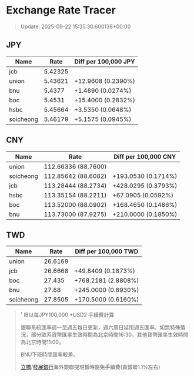 # Exchange Rate Tracer

> Update: 2025-09-22 15:35:30.600138+00:00

## JPY

| Name      |    Rate | Diff per 100,000 JPY   |
|-----------|---------|------------------------|
| jcb       | 5.42325 |                        |
| union     | 5.43621 | +12.9608 (0.2390%)     |
| bnu       | 5.4377  | +1.4890 (0.0274%)      |
| boc       | 5.4531  | +15.4000 (0.2832%)     |
| hsbc      | 5.45664 | +3.5350 (0.0648%)      |
| soicheong | 5.46179 | +5.1575 (0.0945%)      |

## CNY

| Name      | Rate                | Diff per 100,000 CNY   |
|-----------|---------------------|------------------------|
| union     | 112.66336	(88.7600) |                        |
| soicheong | 112.85642	(88.6082) | +193.0530 (0.1714%)    |
| jcb       | 113.28444	(88.2734) | +428.0295 (0.3793%)    |
| hsbc      | 113.35154	(88.2211) | +67.0905 (0.0592%)     |
| boc       | 113.52000	(88.0902) | +168.4650 (0.1486%)    |
| bnu       | 113.73000	(87.9275) | +210.0000 (0.1850%)    |

## TWD

| Name      |    Rate | Diff per 100,000 TWD   |
|-----------|---------|------------------------|
| union     | 26.6169 |                        |
| jcb       | 26.6668 | +49.8409 (0.1873%)     |
| boc       | 27.435  | +768.2181 (2.8808%)    |
| bnu       | 27.68   | +245.0000 (0.8930%)    |
| soicheong | 27.8505 | +170.5000 (0.6160%)    |


> ¹ IB以每JPY100,000 +USD2 手續費計算
>
> 銀聯系統匯率週一至週五每日更新，週六周日延用週五匯率。如無特殊情況，部分歐系貨幣匯率生效時間為北京時間16:30，其他貨幣匯率生效時間為北京時間11:00。
>
> BNU下班時間匯率較差。
>
> [立橋](https://www.wlbank.com.mo/uploads/ueditor/file/20181211/1544536513900230.pdf)/[發展銀行](https://www.mdb.com.mo/Service_Charges_20230728.pdf)海外銀聯提現暫時豁免手續費(貴銀聯1.1%左右)

